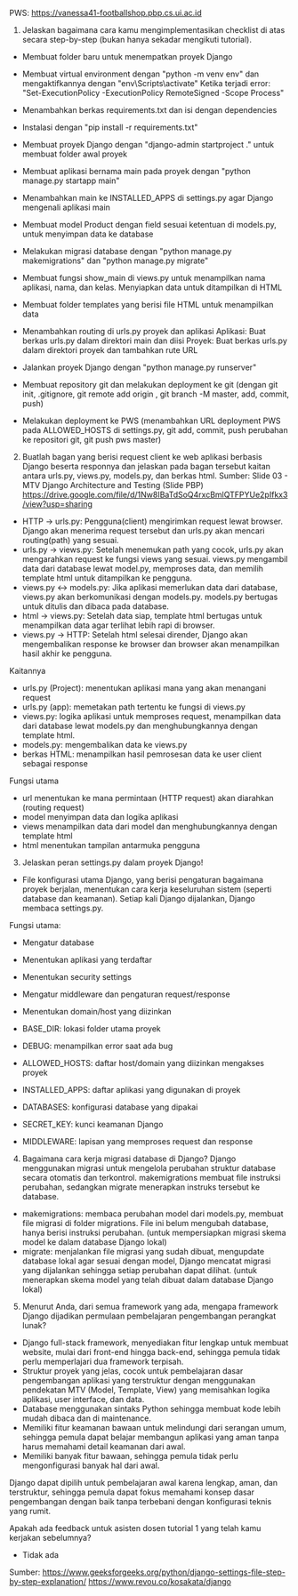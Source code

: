 PWS: https://vanessa41-footballshop.pbp.cs.ui.ac.id

1. Jelaskan bagaimana cara kamu mengimplementasikan checklist di atas secara step-by-step (bukan hanya sekadar mengikuti tutorial).
- Membuat folder baru untuk menempatkan proyek Django
- Membuat virtual environment dengan "python -m venv env" dan mengaktifkannya dengan "env\Scripts\activate"
Ketika terjadi error: "Set-ExecutionPolicy -ExecutionPolicy RemoteSigned -Scope Process"

- Menambahkan berkas requirements.txt dan isi dengan dependencies
- Instalasi dengan "pip install -r requirements.txt"

- Membuat proyek Django dengan "django-admin startproject <nama proyek> ." untuk membuat folder awal proyek


- Membuat aplikasi bernama main pada proyek dengan "python manage.py startapp main"

- Menambahkan main ke INSTALLED_APPS di settings.py agar Django mengenali aplikasi main
- Membuat model Product dengan field sesuai ketentuan di models.py, untuk menyimpan data ke database

- Melakukan migrasi database dengan "python manage.py makemigrations" dan "python manage.py migrate"

- Membuat fungsi show_main di views.py untuk menampilkan nama aplikasi, nama, dan kelas. Menyiapkan data untuk ditampilkan di HTML

- Membuat folder templates yang berisi file HTML untuk menampilkan data

- Menambahkan routing di urls.py proyek dan aplikasi
Aplikasi: Buat berkas urls.py dalam direktori main dan diisi
Proyek: Buat berkas urls.py dalam direktori proyek dan tambahkan rute URL

- Jalankan proyek Django dengan "python manage.py runserver"

- Membuat repository git dan melakukan deployment ke git (dengan git init, .gitignore, git remote add origin <link git>, git branch -M master, add, commit, push)
- Melakukan deployment ke PWS (menambahkan URL deployment PWS pada ALLOWED_HOSTS di settings.py, git add, commit, push perubahan ke repositori git, git push pws master)


2. Buatlah bagan yang berisi request client ke web aplikasi berbasis Django beserta responnya dan jelaskan pada bagan tersebut kaitan antara urls.py, views.py, models.py, dan berkas html.
Sumber: Slide 03 - MTV Django Architecture and Testing (Slide PBP)
https://drive.google.com/file/d/1Nw8IBaTdSoQ4rxcBmlQTFPYUe2pIfkx3/view?usp=sharing

- HTTP -> urls.py: Pengguna(client) mengirimkan request lewat browser. Django akan menerima request tersebut dan urls.py akan mencari routing(path) yang sesuai.
- urls.py -> views.py: Setelah menemukan path yang cocok, urls.py akan mengarahkan request ke fungsi views yang sesuai. views.py mengambil data dari database lewat model.py, memproses data, dan memilih template html untuk ditampilkan ke pengguna.
- views.py <-> models.py: Jika aplikasi memerlukan data dari database, views.py akan berkomunikasi dengan models.py. models.py bertugas untuk ditulis dan dibaca pada database.
- html -> views.py: Setelah data siap, template html bertugas untuk menampilkan data agar terlihat lebih rapi di browser.
- views.py -> HTTP: Setelah html selesai dirender, Django akan mengembalikan response ke browser dan browser akan menampilkan hasil akhir ke pengguna.

Kaitannya
- urls.py (Project): menentukan aplikasi mana yang akan menangani request
- urls.py (app): memetakan path tertentu ke fungsi di views.py
- views.py: logika aplikasi untuk memproses request, menampilkan data dari database lewat models.py dan menghubungkannya dengan template html.
- models.py: mengembalikan data ke views.py
- berkas HTML: menampilkan hasil pemrosesan data ke user client sebagai response

Fungsi utama
- url menentukan ke mana permintaan (HTTP request) akan diarahkan (routing request)
- model menyimpan data dan logika aplikasi
- views menampilkan data dari model dan menghubungkannya dengan template html
- html menentukan tampilan antarmuka pengguna


3. Jelaskan peran settings.py dalam proyek Django!
- File konfigurasi utama Django, yang berisi pengaturan bagaimana proyek berjalan, menentukan cara kerja keseluruhan sistem (seperti database dan keamanan). Setiap kali Django dijalankan, Django membaca settings.py.

Fungsi utama:
- Mengatur database
- Menentukan aplikasi yang terdaftar
- Menentukan security settings
- Mengatur middleware dan pengaturan request/response
- Menentukan domain/host yang diizinkan

- BASE_DIR: lokasi folder utama proyek
- DEBUG: menampilkan error saat ada bug
- ALLOWED_HOSTS: daftar host/domain yang diizinkan mengakses proyek
- INSTALLED_APPS: daftar aplikasi yang digunakan di proyek
- DATABASES: konfigurasi database yang dipakai
- SECRET_KEY: kunci keamanan Django
- MIDDLEWARE: lapisan yang memproses request dan response


4. Bagaimana cara kerja migrasi database di Django?
Django menggunakan migrasi untuk mengelola perubahan struktur database secara otomatis dan terkontrol. makemigrations membuat file instruksi perubahan, sedangkan migrate menerapkan instruks tersebut ke database.

- makemigrations: membaca perubahan model dari models.py, membuat file migrasi di folder migrations. File ini belum mengubah database, hanya berisi instruksi perubahan. (untuk mempersiapkan migrasi skema model ke dalam database Django lokal)
- migrate: menjalankan file migrasi yang sudah dibuat, mengupdate database lokal agar sesuai dengan model, Django mencatat migrasi yang dijalankan sehingga setiap perubahan dapat dilihat. (untuk menerapkan skema model yang telah dibuat dalam database Django lokal)


5. Menurut Anda, dari semua framework yang ada, mengapa framework Django dijadikan permulaan pembelajaran pengembangan perangkat lunak?
- Django full-stack framework, menyediakan fitur lengkap untuk membuat website, mulai dari front-end hingga back-end, sehingga pemula tidak perlu memperlajari dua framework terpisah.
- Struktur proyek yang jelas, cocok untuk pembelajaran dasar pengembangan aplikasi yang terstruktur dengan menggunakan pendekatan MTV (Model, Template, View) yang memisahkan logika aplikasi, user interface, dan data.
- Database menggunakan sintaks Python sehingga membuat kode lebih mudah dibaca dan di maintenance.
- Memiliki fitur keamanan bawaan untuk melindungi dari serangan umum, sehingga pemula dapat belajar membangun aplikasi yang aman tanpa harus memahami detail keamanan dari awal.
- Memiliki banyak fitur bawaan, sehingga pemula tidak perlu mengonfigurasi banyak hal dari awal.

Django dapat dipilih untuk pembelajaran awal karena lengkap, aman, dan terstruktur, sehingga pemula dapat fokus memahami konsep dasar pengembangan dengan baik tanpa terbebani dengan konfigurasi teknis yang rumit.

Apakah ada feedback untuk asisten dosen tutorial 1 yang telah kamu kerjakan sebelumnya?
- Tidak ada

Sumber:
https://www.geeksforgeeks.org/python/django-settings-file-step-by-step-explanation/
https://www.revou.co/kosakata/django

